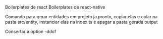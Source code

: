 Boilerplates de react
Boilerplates de react-native

Comando para gerar entidades em projeto ja pronto, copiar elas e colar na pasta src/entity, instanciar elas na index.ts e apagar a pasta gerada output

Consertar a option -ddof